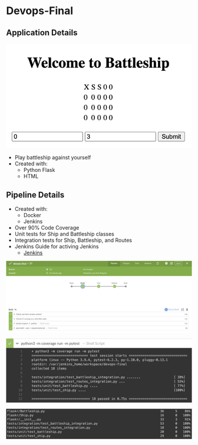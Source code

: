 # Devops-Final

## Application Details
![Image of my application](battleship.png)
* Play battleship against yourself
* Created with:
  * Python Flask
  * HTML

## Pipeline Details
* Created with:
  * Docker
  * Jenkins
* Over 90% Code Coverage
* Unit tests for Ship and Battleship classes
* Integration tests for Ship, Battleship, and Routes
* Jenkins Guide for activing Jenkins
  * [Jenkins](https://www.jenkins.io/doc/tutorials/build-a-python-app-with-pyinstaller/)

![Image of my application](pipeline.png)

![Image of my application](tests.png)

![Image of my application](coverage.png)
